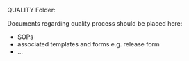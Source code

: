 QUALITY Folder:

Documents regarding quality process should be placed here:

- SOPs
- associated templates and forms e.g. release form
- ...